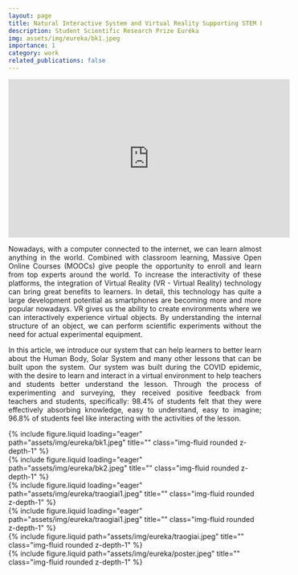 ```yaml
---
layout: page
title: Natural Interactive System and Virtual Reality Supporting STEM Education
description: Student Scientific Research Prize Euréka
img: assets/img/eureka/bk1.jpeg
importance: 1
category: work
related_publications: false
---
```


<div class="row">
    <div class="col-sm mt-3 mt-md-0" style="text-align: center;">
        <iframe width="560" height="315" src="https://www.youtube-nocookie.com/embed/L61uvmxIwgo?controls=0" 
            title="YouTube video player" frameborder="0" 
            allow="accelerometer; autoplay; clipboard-write; encrypted-media; gyroscope; picture-in-picture" 
            allowfullscreen></iframe>
    </div>
</div>

<p style="text-align: justify;">Nowadays, with a computer connected to the internet, we can learn almost anything in the world. Combined with classroom learning, Massive Open Online Courses (MOOCs) give people the opportunity to enroll and learn from top experts around the world. To increase the interactivity of these platforms, the integration of Virtual Reality (VR - Virtual Reality) technology can bring great benefits to learners. In detail, this technology has quite a large development potential as smartphones are becoming more and more popular nowadays. VR gives us the ability to create environments where we can interactively experience virtual objects. By understanding the internal structure of an object, we can perform scientific experiments without the need for actual experimental equipment.</p>

<p style="text-align: justify;">In this article, we introduce our system that can help learners to better learn about the Human Body, Solar System and many other lessons that can be built upon the system. Our system was built during the COVID epidemic, with the desire to learn and interact in a virtual environment to help teachers and students better understand the lesson. Through the process of experimenting and surveying, they received positive feedback from teachers and students, specifically: 98.4% of students felt that they were effectively absorbing knowledge, easy to understand, easy to imagine; 96.8% of students feel like interacting with the activities of the lesson.</p>

<div class="row">
    <div class="col-sm mt-3 mt-md-0">
        {% include figure.liquid loading="eager" path="assets/img/eureka/bk1.jpeg" title="" class="img-fluid rounded z-depth-1" %}
    </div>
    <div class="col-sm mt-3 mt-md-0">
        {% include figure.liquid loading="eager" path="assets/img/eureka/bk2.jpeg" title="" class="img-fluid rounded z-depth-1" %}
    </div>
    <div class="col-sm mt-3 mt-md-0">
        {% include figure.liquid loading="eager" path="assets/img/eureka/traogiai1.jpeg" title="" class="img-fluid rounded z-depth-1" %}
    </div>
</div>
<!-- <div class="caption">
    Caption photos easily. On the left, a road goes through a tunnel. Middle, leaves artistically fall in a hipster photoshoot. Right, in another hipster photoshoot, a lumberjack grasps a handful of pine needles.
</div> -->
<div class="row">
    <div class="col-sm mt-3 mt-md-0">
        {% include figure.liquid loading="eager" path="assets/img/eureka/traogiai1.jpeg" title="" class="img-fluid rounded z-depth-1" %}
    </div>
</div>
<!-- <div class="caption">
    This image can also have a caption. It's like magic.
</div> -->

<div class="row justify-content-sm-center">
    <div class="col-sm-8 mt-3 mt-md-0">
        {% include figure.liquid path="assets/img/eureka/traogiai.jpeg" title="" class="img-fluid rounded z-depth-1" %}
    </div>
    <div class="col-sm-4 mt-3 mt-md-0">
        {% include figure.liquid path="assets/img/eureka/poster.jpeg" title="" class="img-fluid rounded z-depth-1" %}
    </div>
</div>
<!-- <div class="caption">
    You can also have artistically styled 2/3 + 1/3 images, like these.
</div> -->
